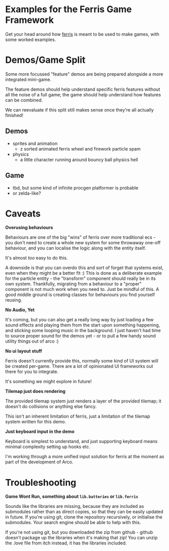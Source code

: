 # Examples for the Ferris Game Framework

Get your head around how [ferris](https://github.com/1bardesign/ferris) is meant to be used to make games, with some worked examples.

# Demos/Game Split

Some more focussed "feature" demos are being prepared alongside a more integrated mini-game.

The feature demos should help understand specific ferris features without all the noise of a full game; the game should help understand how features can be combined.

We can reevaluate if this split still makes sense once they're all actually finished!

## Demos

- sprites and animation
	- z sorted animated ferris wheel and firework particle spam
- physics
	- a little character running around bouncy ball physics hell

## Game

- tbd, but some kind of infinite procgen platformer is probable
- or zelda-like?

# Caveats

**Overusing behaviours**

Behaviours are one of the big "wins" of ferris over more traditional ecs - you don't need to create a whole new system for some throwaway one-off behaviour, and you can localise the logic along with the entity itself.

It's almost _too_ easy to do this.

A downside is that you can overdo this and sort of forget that systems exist, even when they might be a better fit :) This is done as a deliberate example for the particle entity - the "transform" component should really be in its own system. Thankfully, migrating from a behaviour to a "proper" component is not much work when you need to. Just be mindful of this. A good middle ground is creating classes for behaviours you find yourself reusing.

**No Audio, Yet**

It's coming, but you can also get a really long way by just loading a few sound effects and playing them from the start upon something happening, and sticking some looping music in the background. I just haven't had time to source proper sound for the demos yet - or to pull a few handy sound utility things out of arco :)

**No ui layout stuff**

Ferris doesn't currently provide this, normally some kind of UI system will be created per-game. There are a lot of opinionated UI frameworks out there for you to integrate.

It's something we might explore in future!

**Tilemap just does rendering**

The provided tilemap system just renders a layer of the provided tilemap; it doesn't do collisions or anything else fancy.

This isn't an inherent limitation of ferris, just a limitation of the tilemap system written for this demo.

**Just keyboard input in the demo**

Keyboard is simplest to understand, and just supporting keyboard means minimal complexity setting up hooks etc.

I'm working through a more unified input solution for ferris at the moment as part of the development of Arco.

# Troubleshooting

**Game Wont Run, something about `lib.batteries` or `lib.ferris`**

Sounds like the libraries are missing, because they are included as submodules rather than as direct copies, so that they can be easily updated in future.
If you're using git, clone the repository recursively, or initialise the submodules.
Your search engine should be able to help with this.

If you're not using git, but you downloaded the zip from github - github doesn't package up the libraries when it's making that zip!
You can unzip the .love file from itch instead, it has the libraries included.
